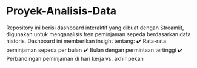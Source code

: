 # Proyek-Analisis-Data
Repository ini berisi dashboard interaktif yang dibuat dengan Streamlit, digunakan untuk menganalisis tren peminjaman sepeda berdasarkan data historis. Dashboard ini memberikan insight tentang: ✔️ Rata-rata peminjaman sepeda per bulan ✔️ Bulan dengan permintaan tertinggi ✔️ Perbandingan peminjaman di hari kerja vs. akhir pekan

